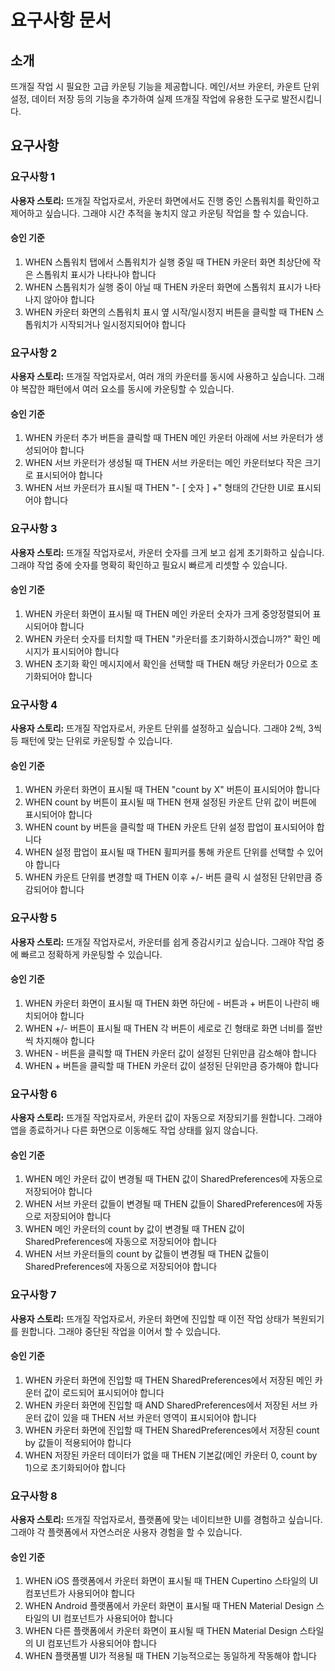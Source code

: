 # 요구사항 문서

## 소개

뜨개질 작업 시 필요한 고급 카운팅 기능을 제공합니다. 메인/서브 카운터, 카운트 단위 설정, 데이터 저장 등의 기능을 추가하여 실제 뜨개질 작업에 유용한 도구로 발전시킵니다.

## 요구사항

### 요구사항 1

**사용자 스토리:** 뜨개질 작업자로서, 카운터 화면에서도 진행 중인 스톱워치를 확인하고 제어하고 싶습니다. 그래야 시간 추적을 놓치지 않고 카운팅 작업을 할 수 있습니다.

#### 승인 기준

1. WHEN 스톱워치 탭에서 스톱워치가 실행 중일 때 THEN 카운터 화면 최상단에 작은 스톱워치 표시가 나타나야 합니다
2. WHEN 스톱워치가 실행 중이 아닐 때 THEN 카운터 화면에 스톱워치 표시가 나타나지 않아야 합니다
3. WHEN 카운터 화면의 스톱워치 표시 옆 시작/일시정지 버튼을 클릭할 때 THEN 스톱워치가 시작되거나 일시정지되어야 합니다

### 요구사항 2

**사용자 스토리:** 뜨개질 작업자로서, 여러 개의 카운터를 동시에 사용하고 싶습니다. 그래야 복잡한 패턴에서 여러 요소를 동시에 카운팅할 수 있습니다.

#### 승인 기준

1. WHEN 카운터 추가 버튼을 클릭할 때 THEN 메인 카운터 아래에 서브 카운터가 생성되어야 합니다
2. WHEN 서브 카운터가 생성될 때 THEN 서브 카운터는 메인 카운터보다 작은 크기로 표시되어야 합니다
3. WHEN 서브 카운터가 표시될 때 THEN "- [ 숫자 ] +" 형태의 간단한 UI로 표시되어야 합니다

### 요구사항 3

**사용자 스토리:** 뜨개질 작업자로서, 카운터 숫자를 크게 보고 쉽게 초기화하고 싶습니다. 그래야 작업 중에 숫자를 명확히 확인하고 필요시 빠르게 리셋할 수 있습니다.

#### 승인 기준

1. WHEN 카운터 화면이 표시될 때 THEN 메인 카운터 숫자가 크게 중앙정렬되어 표시되어야 합니다
2. WHEN 카운터 숫자를 터치할 때 THEN "카운터를 초기화하시겠습니까?" 확인 메시지가 표시되어야 합니다
3. WHEN 초기화 확인 메시지에서 확인을 선택할 때 THEN 해당 카운터가 0으로 초기화되어야 합니다

### 요구사항 4

**사용자 스토리:** 뜨개질 작업자로서, 카운트 단위를 설정하고 싶습니다. 그래야 2씩, 3씩 등 패턴에 맞는 단위로 카운팅할 수 있습니다.

#### 승인 기준

1. WHEN 카운터 화면이 표시될 때 THEN "count by X" 버튼이 표시되어야 합니다
2. WHEN count by 버튼이 표시될 때 THEN 현재 설정된 카운트 단위 값이 버튼에 표시되어야 합니다
3. WHEN count by 버튼을 클릭할 때 THEN 카운트 단위 설정 팝업이 표시되어야 합니다
4. WHEN 설정 팝업이 표시될 때 THEN 휠피커를 통해 카운트 단위를 선택할 수 있어야 합니다
5. WHEN 카운트 단위를 변경할 때 THEN 이후 +/- 버튼 클릭 시 설정된 단위만큼 증감되어야 합니다

### 요구사항 5

**사용자 스토리:** 뜨개질 작업자로서, 카운터를 쉽게 증감시키고 싶습니다. 그래야 작업 중에 빠르고 정확하게 카운팅할 수 있습니다.

#### 승인 기준

1. WHEN 카운터 화면이 표시될 때 THEN 화면 하단에 - 버튼과 + 버튼이 나란히 배치되어야 합니다
2. WHEN +/- 버튼이 표시될 때 THEN 각 버튼이 세로로 긴 형태로 화면 너비를 절반씩 차지해야 합니다
3. WHEN - 버튼을 클릭할 때 THEN 카운터 값이 설정된 단위만큼 감소해야 합니다
4. WHEN + 버튼을 클릭할 때 THEN 카운터 값이 설정된 단위만큼 증가해야 합니다

### 요구사항 6

**사용자 스토리:** 뜨개질 작업자로서, 카운터 값이 자동으로 저장되기를 원합니다. 그래야 앱을 종료하거나 다른 화면으로 이동해도 작업 상태를 잃지 않습니다.

#### 승인 기준

1. WHEN 메인 카운터 값이 변경될 때 THEN 값이 SharedPreferences에 자동으로 저장되어야 합니다
2. WHEN 서브 카운터 값들이 변경될 때 THEN 값들이 SharedPreferences에 자동으로 저장되어야 합니다
3. WHEN 메인 카운터의 count by 값이 변경될 때 THEN 값이 SharedPreferences에 자동으로 저장되어야 합니다
4. WHEN 서브 카운터들의 count by 값들이 변경될 때 THEN 값들이 SharedPreferences에 자동으로 저장되어야 합니다

### 요구사항 7

**사용자 스토리:** 뜨개질 작업자로서, 카운터 화면에 진입할 때 이전 작업 상태가 복원되기를 원합니다. 그래야 중단된 작업을 이어서 할 수 있습니다.

#### 승인 기준

1. WHEN 카운터 화면에 진입할 때 THEN SharedPreferences에서 저장된 메인 카운터 값이 로드되어 표시되어야 합니다
2. WHEN 카운터 화면에 진입할 때 AND SharedPreferences에서 저장된 서브 카운터 값이 있을 때 THEN 서브 카운터 영역이 표시되어야 합니다
3. WHEN 카운터 화면에 진입할 때 THEN SharedPreferences에서 저장된 count by 값들이 적용되어야 합니다
4. WHEN 저장된 카운터 데이터가 없을 때 THEN 기본값(메인 카운터 0, count by 1)으로 초기화되어야 합니다

### 요구사항 8

**사용자 스토리:** 뜨개질 작업자로서, 플랫폼에 맞는 네이티브한 UI를 경험하고 싶습니다. 그래야 각 플랫폼에서 자연스러운 사용자 경험을 할 수 있습니다.

#### 승인 기준

1. WHEN iOS 플랫폼에서 카운터 화면이 표시될 때 THEN Cupertino 스타일의 UI 컴포넌트가 사용되어야 합니다
2. WHEN Android 플랫폼에서 카운터 화면이 표시될 때 THEN Material Design 스타일의 UI 컴포넌트가 사용되어야 합니다
3. WHEN 다른 플랫폼에서 카운터 화면이 표시될 때 THEN Material Design 스타일의 UI 컴포넌트가 사용되어야 합니다
4. WHEN 플랫폼별 UI가 적용될 때 THEN 기능적으로는 동일하게 작동해야 합니다